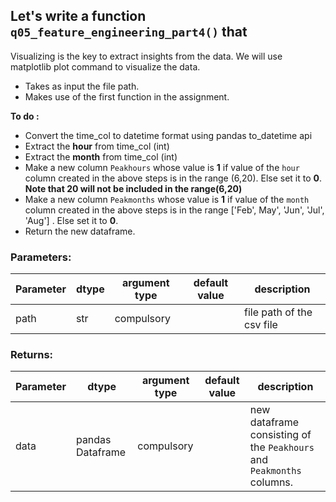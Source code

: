 

## Let's write a function `q05_feature_engineering_part4()` that
Visualizing is the key to extract insights from the data. We will use matplotlib plot command to visualize the data.

* Takes as input the file path.
* Makes use of the first function in the assignment.

**To do :**
- Convert the time_col to datetime format using pandas to_datetime api
- Extract the **hour** from time_col (int)
- Extract the **month** from time_col (int)
- Make a new column `Peakhours` whose value is **1** if value of the `hour` column created in the above steps is in the range     (6,20). Else set it to **0**. **Note that 20 will not be included in the range(6,20)**
- Make a new column `Peakmonths` whose value is **1** if value of the `month` column created in the above steps is in the range   ['Feb', May', 'Jun', 'Jul', 'Aug'] . Else set it to **0**.
- Return the new dataframe.


### Parameters:


| Parameter | dtype | argument type | default value | description |
| --- | --- | --- | --- | --- |
| path | str | compulsory |  | file path of the csv file |



### Returns:

| Parameter | dtype | argument type | default value | description |
| --- | --- | --- | --- | --- |
| data | pandas Dataframe | compulsory |  | new dataframe consisting of the `Peakhours` and `Peakmonths` columns. |


